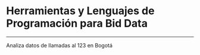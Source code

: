# Herramientas y Lenguajes de Programación para Bid Data
__________________________
Analiza datos de llamadas al 123 en Bogotá